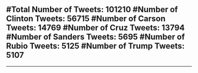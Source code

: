 #Total Number of Tweets: 101210 
#Number of Clinton Tweets: 56715
#Number of Carson Tweets: 14769
#Number of Cruz Tweets: 13794
#Number of Sanders Tweets: 5695
#Number of Rubio Tweets: 5125
#Number of Trump Tweets: 5107
---
---
